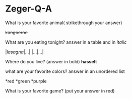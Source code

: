 # Zeger-Q-A
What is your favorite animal( strikethrough your answer)

~~kangoeroe~~

What are you eating tonight?
 answer in a table and in _italic_

|_lasagna_|...|
|...|...|

Where do you live? (answer in bold)
__hasselt__

what are your favorite colors? 
answer in an unordered list

*red
*green
*purple

What is your favorite game? (put your answer in red)



